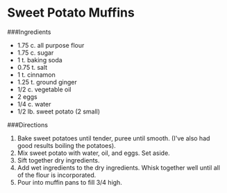 Sweet Potato Muffins
====================

###Ingredients

- 1.75 c. all purpose flour
- 1.75 c. sugar
- 1 t. baking soda
- 0.75 t. salt
- 1 t. cinnamon
- 1.25 t. ground ginger
- 1/2 c. vegetable oil
- 2 eggs
- 1/4 c. water
- 1/2 lb. sweet potato (2 small)

###Directions

1. Bake sweet potatoes until tender, puree until smooth. (I've also had good results boiling the potatoes).
2. Mix sweet potato with water, oil, and eggs. Set aside.
3. Sift together dry ingredients.
4. Add wet ingredients to the dry ingredients. Whisk together well until all of the flour is incorporated.
5. Pour into muffin pans to fill 3/4 high.
